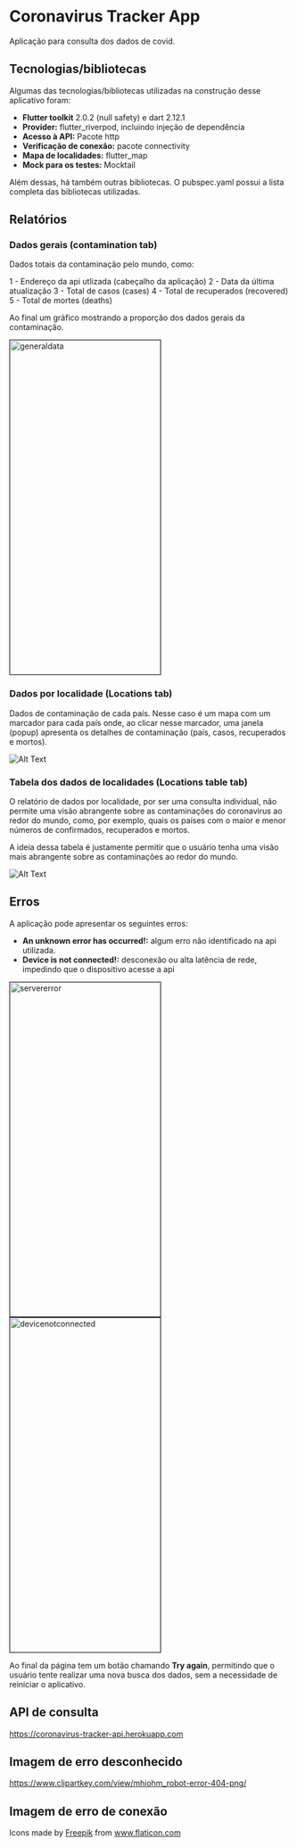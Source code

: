 # Coronavirus Tracker App

Aplicação para consulta dos dados de covid.

## Tecnologias/bibliotecas

Algumas das tecnologias/bibliotecas utilizadas na construção desse aplicativo foram:

- **Flutter toolkit** 2.0.2 (null safety) e dart 2.12.1
- **Provider:** flutter_riverpod, incluindo injeção de dependência
- **Acesso à API:** Pacote http
- **Verificação de conexão:** pacote connectivity
- **Mapa de localidades:** flutter_map
- **Mock para os testes:** Mocktail

Além dessas, há também outras bibliotecas. O pubspec.yaml possui a lista completa das bibliotecas utilizadas.

## Relatórios

### Dados gerais (contamination tab)

Dados totais da contaminação pelo mundo, como:

1 - Endereço da api utlizada (cabeçalho da aplicação)
2 - Data da última atualização
3 - Total de casos (cases)
4 - Total de recuperados (recovered)
5 - Total de mortes (deaths)

Ao final um gráfico mostrando a proporção dos dados gerais da contaminação.

<img
  src="images/general_data.png"
  alt="generaldata"
  title="General data"
  width="270"
  height="600"
  border= "1px solid black"
/>

### Dados por localidade (Locations tab)

Dados de contaminação de cada país. Nesse caso é um mapa com um marcador para cada país onde, ao clicar nesse marcador, uma janela (popup) apresenta os detalhes de contaminação (país, casos, recuperados e mortos).

![Alt Text](images/location_data.gif)

### Tabela dos dados de localidades (Locations table tab)

O relatório de dados por localidade, por ser uma consulta individual, não permite uma visão abrangente sobre as contaminações do coronavirus ao redor do mundo, como, por exemplo, quais os países com o maior e menor números de confirmados, recuperados e mortos.

A ideia dessa tabela é justamente permitir que o usuário tenha uma visão mais abrangente sobre as contaminações ao redor do mundo.

![Alt Text](images/location_table_data.gif)

## Erros

A aplicação pode apresentar os seguintes erros:

- **An unknown error has occurred!:** algum erro não identificado na api utilizada.
- **Device is not connected!:** desconexão ou alta latência de rede, impedindo que o dispositivo acesse a api

<p
  float="left"
>
  <img
    src="images/server_error.png"
    alt="servererror"
    title="Server error"
    width="270"
    height="600"
    border= "1px solid black"
  />
  <img
    src="images/device_not_connected.png"
    alt="devicenotconnected"
    title="Device not connected"
    width="270"
    height="600"
    border= "1px solid black"
  />
</p>

Ao final da página tem um botão chamando **Try again**, permitindo que o usuário tente realizar uma nova busca dos dados, sem a necessidade de reiniciar o aplicativo.

## API de consulta

<https://coronavirus-tracker-api.herokuapp.com>

## Imagem de erro desconhecido

<https://www.clipartkey.com/view/mhiohm_robot-error-404-png/>

## Imagem de erro de conexão

<div>Icons made by <a href="https://www.freepik.com" title="Freepik">Freepik</a> from <a href="https://www.flaticon.com/" title="Flaticon">www.flaticon.com</a></div>
